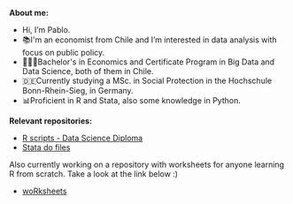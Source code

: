 **About me:**
- Hi, I’m Pablo.
- 📚I'm an economist from Chile and I’m interested in data analysis with focus on public policy.
- 👨🏻‍🎓Bachelor's in Economics and Certificate Program in Big Data and Data Science, both of them in Chile.
- 🇩🇪Currently studying a MSc. in Social Protection in the Hochschule Bonn-Rhein-Sieg, in Germany.
- 📊Proficient in R and Stata, also some knowledge in Python.

**Relevant repositories:**
- <a href="https://github.com/pherreragalvez/r_big_data_science" target="_blank">R scripts - Data Science Diploma</a>
- <a href="https://github.com/pherreragalvez/Stata-dofiles" target="_blank">Stata do files</a>

Also currently working on a repository with worksheets for anyone learning R from scratch. Take a look at the link below :)
- <a href="https://github.com/pherreragalvez/woRksheets" target="_blank">woRksheets</a>

<!---
pherreragalvez/pherreragalvez is a ✨ special ✨ repository because its `README.md` (this file) appears on your GitHub profile.
You can click the Preview link to take a look at your changes.
--->
